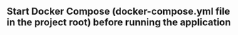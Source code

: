 ## Start Docker Compose (docker-compose.yml file in the project root) before running the application
